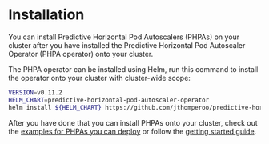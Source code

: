 # Installation

You can install Predictive Horizontal Pod Autoscalers (PHPAs) on your cluster after you have installed the Predictive
Horizontal Pod Autoscaler Operator (PHPA operator) onto your cluster.

The PHPA operator can be installed using Helm, run this command to install the operator onto your cluster with
cluster-wide scope:

```bash
VERSION=v0.11.2
HELM_CHART=predictive-horizontal-pod-autoscaler-operator
helm install ${HELM_CHART} https://github.com/jthomperoo/predictive-horizontal-pod-autoscaler/releases/download/${VERSION}/predictive-horizontal-pod-autoscaler-${VERSION}.tgz
```

After you have done that you can install PHPAs onto your cluster, check out the [examples for PHPAs you can
deploy](https://github.com/jthomperoo/predictive-horizontal-pod-autoscaler/tree/master/examples) or follow the [getting
started guide](./getting-started.md).
